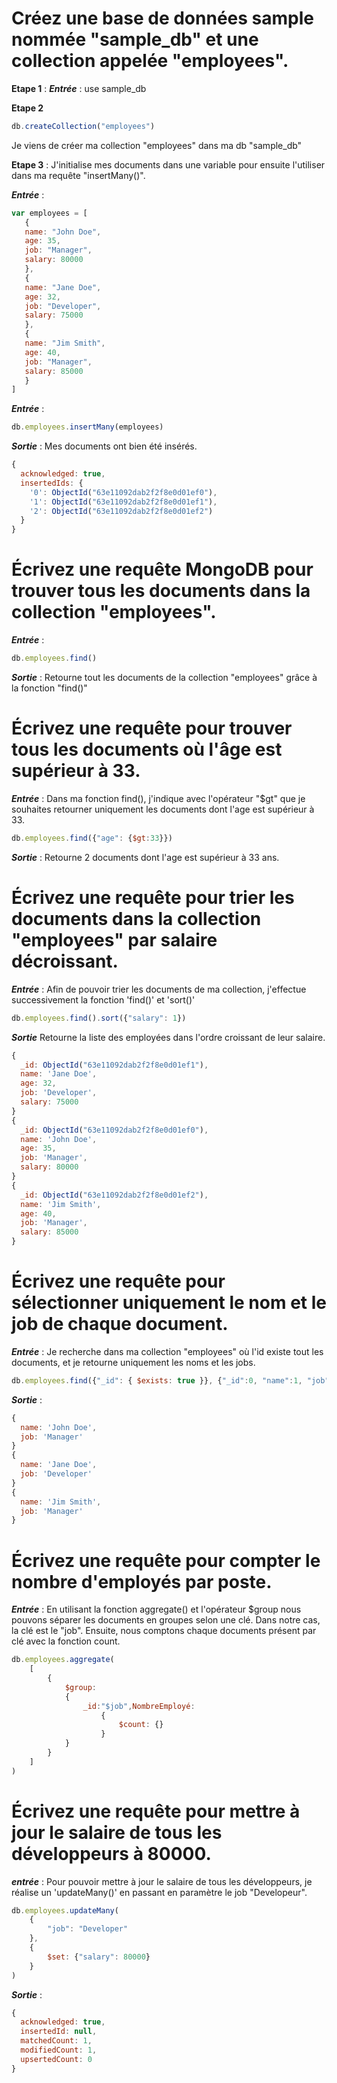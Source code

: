 # Créez une base de données sample nommée "sample_db" et une collection appelée "employees".

**Etape 1** : 
***Entrée*** : use sample_db

**Etape 2**
```js
db.createCollection("employees")  
```

 Je viens de créer ma collection "employees" dans ma db "sample_db"

**Etape 3** :
J'initialise mes documents dans une variable pour ensuite l'utiliser dans ma requête "insertMany()".

***Entrée*** : 
```js
var employees = [
   {
   name: "John Doe",
   age: 35,
   job: "Manager",
   salary: 80000
   },
   {
   name: "Jane Doe",
   age: 32,
   job: "Developer",
   salary: 75000
   },
   {
   name: "Jim Smith",
   age: 40,
   job: "Manager",
   salary: 85000
   }
]
```

***Entrée*** : 
```js
db.employees.insertMany(employees)  
```

***Sortie*** : Mes documents ont bien été insérés.

```js
{
  acknowledged: true,
  insertedIds: {
    '0': ObjectId("63e11092dab2f2f8e0d01ef0"),
    '1': ObjectId("63e11092dab2f2f8e0d01ef1"),
    '2': ObjectId("63e11092dab2f2f8e0d01ef2")
  }
}
```

# Écrivez une requête MongoDB pour trouver tous les documents dans la collection "employees".

***Entrée*** :
```js
db.employees.find() 
```  

***Sortie*** : Retourne tout les documents de la collection "employees" grâce à la fonction "find()"

# Écrivez une requête pour trouver tous les documents où l'âge est supérieur à 33.  
***Entrée*** :  Dans ma fonction find(), j'indique avec l'opérateur "$gt" que je souhaites retourner uniquement les documents dont l'age est supérieur à 33.

```js
db.employees.find({"age": {$gt:33}}) 
```
   
***Sortie*** : Retourne 2 documents dont l'age est supérieur à 33 ans.

# Écrivez une requête pour trier les documents dans la collection "employees" par salaire décroissant.

***Entrée*** : Afin de pouvoir trier les documents de ma collection, j'effectue successivement la fonction 'find()' et 'sort()'
```js
db.employees.find().sort({"salary": 1})
```
***Sortie*** Retourne la liste des employées dans l'ordre croissant de leur salaire.

```js
{
  _id: ObjectId("63e11092dab2f2f8e0d01ef1"),
  name: 'Jane Doe',
  age: 32,
  job: 'Developer',
  salary: 75000
}
{
  _id: ObjectId("63e11092dab2f2f8e0d01ef0"),
  name: 'John Doe',
  age: 35,
  job: 'Manager',
  salary: 80000
}
{
  _id: ObjectId("63e11092dab2f2f8e0d01ef2"),
  name: 'Jim Smith',
  age: 40,
  job: 'Manager',
  salary: 85000
}
```

# Écrivez une requête pour sélectionner uniquement le nom et le job de chaque document.  
***Entrée*** : Je recherche dans ma collection "employees" où l'id existe tout les documents, et je retourne uniquement les noms et les jobs.

```js
db.employees.find({"_id": { $exists: true }}, {"_id":0, "name":1, "job": 1})   
```

***Sortie*** :
```js
{
  name: 'John Doe',
  job: 'Manager'
}
{
  name: 'Jane Doe',
  job: 'Developer'
}
{
  name: 'Jim Smith',
  job: 'Manager'
}
```

# Écrivez une requête pour compter le nombre d'employés par poste.
***Entrée*** : En utilisant la fonction aggregate() et l'opérateur $group nous pouvons séparer les documents en groupes selon une clé. Dans notre cas, la clé est le "job". Ensuite, nous comptons chaque documents présent par clé avec la fonction count.

```js
db.employees.aggregate(
	[
		{
			$group:
			{
				_id:"$job",NombreEmployé:
					{ 
						$count: {}
					}
			}
		}
	]
)
```

# Écrivez une requête pour mettre à jour le salaire de tous les développeurs à 80000.
***entrée*** : Pour pouvoir mettre à jour le salaire de tous les développeurs, je réalise un 'updateMany()' en passant en paramètre le job "Developeur".
```js
db.employees.updateMany(
	{
		"job": "Developer"
	}, 
	{
		$set: {"salary": 80000}
	}
)  
```

***Sortie*** : 
```js
{
  acknowledged: true,
  insertedId: null,
  matchedCount: 1,
  modifiedCount: 1,
  upsertedCount: 0
}
```


